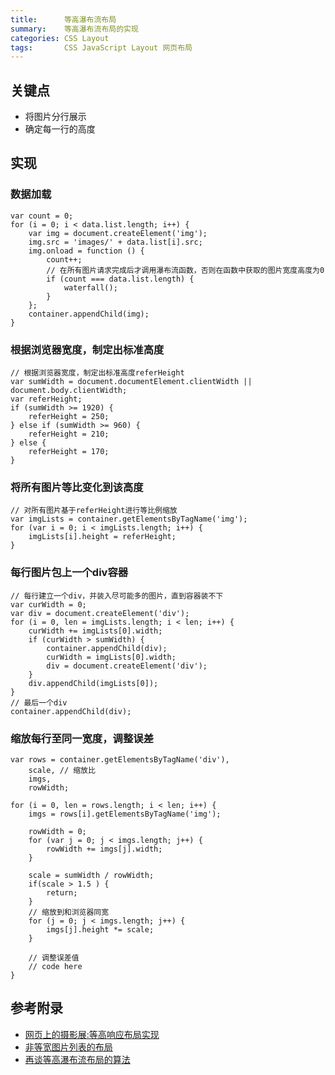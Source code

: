 ```yaml
---
title:      等高瀑布流布局
summary:    等高瀑布流布局的实现
categories: CSS Layout
tags:       CSS JavaScript Layout 网页布局
---
```


##  关键点

- 将图片分行展示
- 确定每一行的高度

## 实现

### 数据加载

```
var count = 0;
for (i = 0; i < data.list.length; i++) {
    var img = document.createElement('img');
    img.src = 'images/' + data.list[i].src;
    img.onload = function () {
        count++;
        // 在所有图片请求完成后才调用瀑布流函数，否则在函数中获取的图片宽度高度为0
        if (count === data.list.length) {
            waterfall();
        }
    };
    container.appendChild(img);
}
```

### 根据浏览器宽度，制定出标准高度

```
// 根据浏览器宽度，制定出标准高度referHeight
var sumWidth = document.documentElement.clientWidth || document.body.clientWidth;
var referHeight;
if (sumWidth >= 1920) {
    referHeight = 250;
} else if (sumWidth >= 960) {
    referHeight = 210;
} else {
    referHeight = 170;
}
```

### 将所有图片等比变化到该高度

```
// 对所有图片基于referHeight进行等比例缩放
var imgLists = container.getElementsByTagName('img');
for (var i = 0; i < imgLists.length; i++) {
    imgLists[i].height = referHeight;
}
```

### 每行图片包上一个div容器

```
// 每行建立一个div，并装入尽可能多的图片，直到容器装不下
var curWidth = 0;
var div = document.createElement('div');
for (i = 0, len = imgLists.length; i < len; i++) {
    curWidth += imgLists[0].width;
    if (curWidth > sumWidth) {
        container.appendChild(div);
        curWidth = imgLists[0].width;
        div = document.createElement('div');
    }
    div.appendChild(imgLists[0]);
}
// 最后一个div
container.appendChild(div);
```

### 缩放每行至同一宽度，调整误差

```
var rows = container.getElementsByTagName('div'),
    scale, // 缩放比
    imgs,
    rowWidth;

for (i = 0, len = rows.length; i < len; i++) {
    imgs = rows[i].getElementsByTagName('img');

    rowWidth = 0;
    for (var j = 0; j < imgs.length; j++) {
        rowWidth += imgs[j].width;
    }

    scale = sumWidth / rowWidth;
    if(scale > 1.5 ) {
        return;
    }
    // 缩放到和浏览器同宽
    for (j = 0; j < imgs.length; j++) {
        imgs[j].height *= scale;
    }

    // 调整误差值
    // code here
}
```

## 参考附录

- [网页上的摄影展:等高响应布局实现](http://isux.tencent.com/high-equal-response-layout-html.html)
- [非等宽图片列表的布局](http://stylechen.com/not-fixed-width-imglist-layout.html)
- [再谈等高瀑布流布局的算法](http://stylechen.com/fixed-height-waterfall.html)